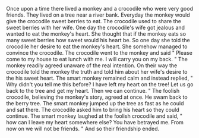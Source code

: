 Once upon a time there lived a monkey and a crocodile who were very good friends.
They lived on a tree near a river bank.
Everyday the monkey would give the crocodile sweet berries to eat.
The crocodile used to share the sweet berries with her wife.
One day the crocodile's wife got jealous and wanted to eat the monkey's heart.
She thought that if the monkey eats so many sweet berries how sweet would his heart be.
So one day she told the crocodile her desire to eat the monkey's heart.
She somehow managed to convince the crocodile.
The crocodile went to the monkey and said " Please come to my house to eat lunch with me. I will carry you on my back. "
The monkey readily agreed unaware of the real intention.
On their way the crocodile told the monkey the truth and told him about her wife's desire to the his sweet heart.
The smart monkey remained calm and instead replied, " Why didn't you tell me this before? I have left my heart on the tree! Let us go back to the tree and get my heart. Then we can continue. "
The foolish crocodile, believing the monkey's story, agreed at once.
He swam back to the berry tree.
The smart monkey jumped up the tree as fast as he could and sat there.
The crocodile asked him to bring his heart so they could continue.
The smart monkey laughed at the foolish crocodile and said, " how can I leave my heart somewhere else? You have betrayed me. From now on we will not be friends. "
And so their friendship ended.